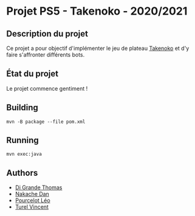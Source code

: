 # Projet PS5 - Takenoko - 2020/2021

## Description du projet 
Ce projet a pour objectif d'implémenter le jeu de plateau [Takenoko](https://www.trictrac.net/jeu-de-societe/takenoko) et d'y faire s'affronter différents bots.

## État du projet
Le projet commence gentiment !

## Building
`mvn -B package --file pom.xml`

## Running
`mvn exec:java`

## Authors
* [Di Grande Thomas](https://github.com/DigrandeArduino)
* [Nakache Dan](https://github.com/danlux18)
* [Pourcelot Léo](https://github.com/leopourcelot)
* [Turel Vincent](https://github.com/Vincent-Turel)
